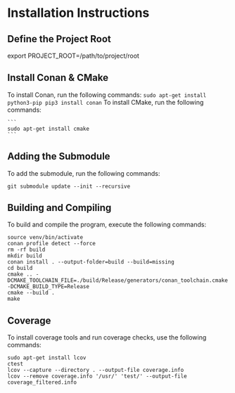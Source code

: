 # Installation Instructions

## Define the Project Root
export PROJECT_ROOT=/path/to/project/root

## Install Conan & CMake
To install Conan, run the following commands:
    ```
    sudo apt-get install python3-pip
    pip3 install conan
    ```
To install CMake, run the following commands:

    ```
    sudo apt-get install cmake
    ```

## Adding the Submodule
To add the submodule, run the following commands:

```git submodule sync
git submodule update --init --recursive
```
## Building and Compiling
To build and compile the program, execute the following commands:

```
source venv/bin/activate
conan profile detect --force 
rm -rf build
mkdir build
conan install . --output-folder=build --build=missing 
cd build
cmake .. -DCMAKE_TOOLCHAIN_FILE=./build/Release/generators/conan_toolchain.cmake -DCMAKE_BUILD_TYPE=Release
cmake --build .
make
```

## Coverage
To install coverage tools and run coverage checks, use the following commands:

```
sudo apt-get install lcov
ctest
lcov --capture --directory . --output-file coverage.info
lcov --remove coverage.info '/usr/' 'test/' --output-file coverage_filtered.info
```

